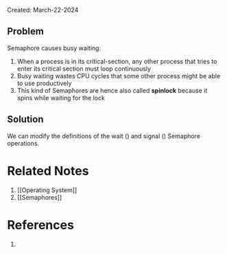Created: March-22-2024

## Problem

Semaphore causes busy waiting:

1. When a process is in its critical-section, any other process that tries to enter its critical section must loop continuously
2. Busy waiting wastes CPU cycles that some other process might be able to use productively
3. This kind of Semaphores are hence also called **spinlock** because it spins while waiting for the lock
## Solution

We can modify the definitions of the wait () and signal () Semaphore operations.
# Related Notes

1. [[Operating System]]
2. [[Semaphores]]
# References

1. 